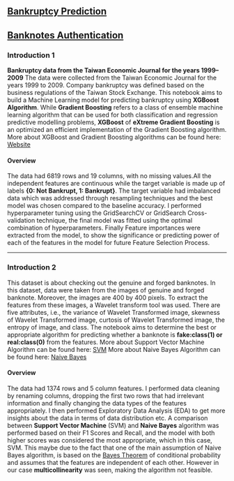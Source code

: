 ## [Bankruptcy Prediction](#Introduction-1)
## [Banknotes Authentication](#Introduction-2)
### Introduction 1
**Bankruptcy data from the Taiwan Economic Journal for the years 1999–2009**
The data were collected from the Taiwan Economic Journal for the years 1999 to 2009. Company bankruptcy was defined based on the business regulations of the Taiwan Stock
Exchange.
This notebook aims to build a Machine Learning model for predicting bankruptcy using **XGBoost Algorithm**.
While **Gradient Boosting** refers to a class of ensemble machine learning algorithm that can be used for both classification and regression predictive modelling
problems, **XGBoost** of **eXtreme Gradient Boosting** is an optimized an efficient implementation of the Gradient Boosting algorithm.
More about XGBoost and Gradient Boosting algorithms can be found here: [Website](https://www.nvidia.com/en-us/glossary/data-science/xgboost/)
#### Overview
The data had 6819 rows and 19 columns, with no missing values.All the independent features are continuous while the target variable is made up of labels
**{0: Not Bankrupt, 1: Bankrupt}**.
The target variable had imbalanced data which was addressed through resampling techniques and the best model was chosen compared to the baseline accuracy.
I performed hyperparameter tuning using the GridSearchCV or GridSearch Cross-validation technique, the final model was fitted using the optimal combination of 
hyperparameters.
Finally Feature importances were extracted from the model, to show the significance or predicting power of each of the features in the model for future
Feature Selection Process.

---
### Introduction 2
This dataset is about checking out the genuine and forged banknotes. In this dataset, data were taken from the images of genuine and forged banknote.
Moreover, the images are 400 by 400 pixels. To extract the features from these images, a Wavelet transform tool was used.
There are five attributes, i.e., the variance of Wavelet Transformed image, skewness of Wavelet Transformed image, curtosis of Wavelet Transformed image, the entropy of image, and class.
The notebook aims to determine the best or appropriate algorithm for predicting whether a banknote is **fake:class(1) or real:class(0)** from the features.
More about Support Vector Machine Algorithm can be found here: [SVM](https://www.analyticsvidhya.com/blog/2017/09/understaing-support-vector-machine-example-code/)
More about Naive Bayes Algorithm can be found here: [Naive Bayes](https://www.analyticsvidhya.com/blog/2015/09/naive-bayes-explained/?utm_source=blog&utm_medium=understandingsupportvectormachinearticle)

#### Overview
The data had 1374 rows and 5 column features. I performed data cleaning by renaming columns, dropping the first two rows that had irrelevant information and finally changing the data types of the features appropriately.
I then performed Exploratory Data Analysis (EDA) to get more insights about the data in terms of data distribution etc.
A comparison between **Support Vector Machine** (SVM) and **Naive Bayes** algorithm was performed based on their F1 Scores and Recall, and the model with both higher scores was considered the most appropriate, which in this case, SVM.
This maybe due to the fact that one of the main assumption of Naive Bayes algorithm, is based on the [Bayes Theorem](https://www.investopedia.com/terms/b/bayes-theorem.asp) of conditional probability and assumes that the features are independent of each other. However in our case **multicollinearity** was seen, making the algorithm not feasible.
























